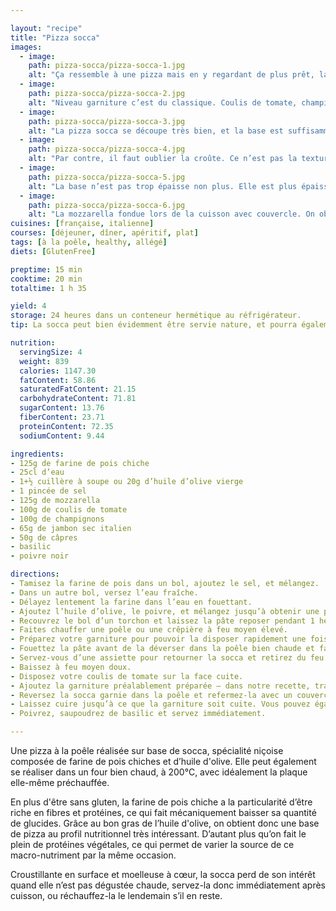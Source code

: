 ```yaml
---

layout: "recipe"
title: "Pizza socca"
images:
  - image:
    path: pizza-socca/pizza-socca-1.jpg
    alt: "Ça ressemble à une pizza mais en y regardant de plus prêt, la base/pâte a un petit quelque chose de spécial."
  - image:
    path: pizza-socca/pizza-socca-2.jpg
    alt: "Niveau garniture c’est du classique. Coulis de tomate, champignons, jambon cru, mozzarella, câpres, poivre et basilic."
  - image:
    path: pizza-socca/pizza-socca-3.jpg
    alt: "La pizza socca se découpe très bien, et la base est suffisamment solide pour permettre de manger la part avec les mains."
  - image:
    path: pizza-socca/pizza-socca-4.jpg
    alt: "Par contre, il faut oublier la croûte. Ce n’est pas la texture de la socca."
  - image:
    path: pizza-socca/pizza-socca-5.jpg
    alt: "La base n’est pas trop épaisse non plus. Elle est plus épaisse qu’une pâte fine, certes, mais ne prédomine pas pour autant à la mâche."
  - image:
    path: pizza-socca/pizza-socca-6.jpg
    alt: "La mozzarella fondue lors de la cuisson avec couvercle. On obtient un beau cheese pull."
cuisines: [française, italienne]
courses: [déjeuner, dîner, apéritif, plat]
tags: [à la poêle, healthy, allégé]
diets: [GlutenFree]

preptime: 15 min
cooktime: 20 min
totaltime: 1 h 35

yield: 4
storage: 24 heures dans un conteneur hermétique au réfrigérateur.
tip: La socca peut bien évidemment être servie nature, et pourra également être accompagnée d’un dip à l’heure de l’apéro.

nutrition:
  servingSize: 4
  weight: 839
  calories: 1147.30
  fatContent: 58.86
  saturatedFatContent: 21.15
  carbohydrateContent: 71.81
  sugarContent: 13.76
  fiberContent: 23.71
  proteinContent: 72.35
  sodiumContent: 9.44

ingredients:
- 125g de farine de pois chiche
- 25cl d’eau
- 1+½ cuillère à soupe ou 20g d’huile d’olive vierge
- 1 pincée de sel
- 125g de mozzarella
- 100g de coulis de tomate
- 100g de champignons
- 65g de jambon sec italien
- 50g de câpres
- basilic
- poivre noir

directions:
- Tamisez la farine de pois dans un bol, ajoutez le sel, et mélangez. 
- Dans un autre bol, versez l’eau fraîche.
- Délayez lentement la farine dans l’eau en fouettant. 
- Ajoutez l’huile d’olive, le poivre, et mélangez jusqu’à obtenir une préparation lisse et homogène. 
- Recouvrez le bol d’un torchon et laissez la pâte reposer pendant 1 heure.
- Faites chauffer une poêle ou une crêpière à feu moyen élevé.
- Préparez votre garniture pour pouvoir la disposer rapidement une fois la socca mise en cuisson.
- Fouettez la pâte avant de la déverser dans la poêle bien chaude et faites cuire 3–5 minutes ou jusqu’à ce que le dessus soit pris – vous pouvez toucher avec le doigt pour tester. 
- Servez-vous d’une assiette pour retourner la socca et retirez du feu.
- Baissez à feu moyen doux. 
- Disposez votre coulis de tomate sur la face cuite.
- Ajoutez la garniture préalablement préparée – dans notre recette, tranches de mozza, morceaux de jambon, champignons émincés, et câpres.
- Reversez la socca garnie dans la poêle et refermez-la avec un couvercle. 
- Laissez cuire jusqu’à ce que la garniture soit cuite. Vous pouvez également cuire au four/grill si vous préférez.
- Poivrez, saupoudrez de basilic et servez immédiatement.

---
```


Une pizza à la poêle réalisée sur base de socca, spécialité niçoise composée de farine de pois chiches et d’huile d'olive. Elle peut également se réaliser dans un four bien chaud, à 200°C, avec idéalement la plaque elle-même préchauffée.

En plus d'être sans gluten, la farine de pois chiche a la particularité d’être riche en fibres et protéines, ce qui fait mécaniquement baisser sa quantité de glucides. Grâce au bon gras de l’huile d'olive, on obtient donc une base de pizza au profil nutritionnel très intéressant. D’autant plus qu’on fait le plein de protéines végétales, ce qui permet de varier la source de ce macro-nutriment par la même occasion.

Croustillante en surface et moelleuse à cœur, la socca perd de son intérêt quand elle n’est pas dégustée chaude, servez-la donc immédiatement après cuisson, ou réchauffez-la le lendemain s’il en reste. 